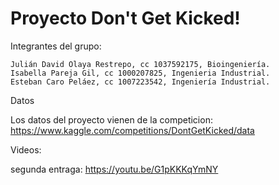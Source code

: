 # Proyecto Don't Get Kicked!

Integrantes del grupo:

	Julián David Olaya Restrepo, cc 1037592175, Bioingeniería.
	Isabella Pareja Gil, cc 1000207825, Ingenieria Industrial.
	Esteban Caro Peláez, cc 1007223542, Ingeniería Industrial.
	
	
Datos

Los datos del proyecto vienen de la competicion: https://www.kaggle.com/competitions/DontGetKicked/data

Videos:

segunda entraga:
https://youtu.be/G1pKKKqYmNY
  

